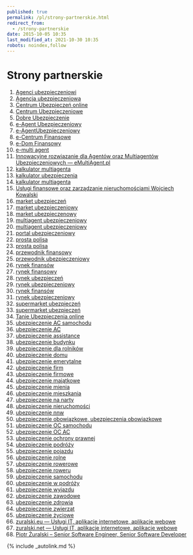 ```yaml
---
published: true
permalink: /pl/strony-partnerskie.html
redirect_from:
  - /strony-partnerskie
date: 2015-10-05 10:35
last_modified_at: 2021-10-30 10:35
robots: noindex,follow
---
```


# Strony partnerskie

<ol>
<li><a title="Agenci ubezpieczeniowi" href="http://agenci-ubezpieczeniowi.pl" target="_blank" rel="external noopener" data-track="{&quot;params&quot;: {&quot;utm_campaign&quot;: &quot;cross-links&quot;}}">Agenci ubezpieczeniowi</a></li>
<li><a title="Agencja ubezpieczeniowa" href="http://agencja-ubezpieczeniowa.pl" target="_blank" rel="external noopener" data-track="{&quot;params&quot;: {&quot;utm_campaign&quot;: &quot;cross-links&quot;}}">Agencja ubezpieczeniowa</a></li>
<li><a title="Centrum Ubezpieczeń online" href="http://centrum-ubezpieczen-online.pl" target="_blank" rel="external noopener" data-track="{&quot;params&quot;: {&quot;utm_campaign&quot;: &quot;cross-links&quot;}}">Centrum Ubezpieczeń online</a></li>
<li><a title="Centrum Ubezpieczeniowe" href="http://centrum-ubezpieczeniowe.pl" target="_blank" rel="external noopener" data-track="{&quot;params&quot;: {&quot;utm_campaign&quot;: &quot;cross-links&quot;}}">Centrum Ubezpieczeniowe</a></li>
<li><a title="Dobre Ubezpieczenie" href="http://dobre-ubezpieczenie.com.pl" target="_blank" rel="external noopener" data-track="{&quot;params&quot;: {&quot;utm_campaign&quot;: &quot;cross-links&quot;}}">Dobre Ubezpieczenie</a></li>
<li><a title="e-Agent Ubezpieczeniowy" href="http://e-agent-ubezpieczeniowy.pl" target="_blank" rel="external noopener" data-track="{&quot;params&quot;: {&quot;utm_campaign&quot;: &quot;cross-links&quot;}}">e-Agent Ubezpieczeniowy</a></li>
<li><a title="e-AgentUbezpieczeniowy" href="http://e-agentubezpieczeniowy.pl" target="_blank" rel="external noopener" data-track="{&quot;params&quot;: {&quot;utm_campaign&quot;: &quot;cross-links&quot;}}">e-AgentUbezpieczeniowy</a></li>
<li><a title="e-Centrum Finansowe" href="http://e-centrum-finansowe.pl" target="_blank" rel="external noopener" data-track="{&quot;params&quot;: {&quot;utm_campaign&quot;: &quot;cross-links&quot;}}">e-Centrum Finansowe</a></li>
<li><a title="e-Dom Finansowy" href="http://e-dom-finansowy.pl" target="_blank" rel="external noopener" data-track="{&quot;params&quot;: {&quot;utm_campaign&quot;: &quot;cross-links&quot;}}">e-Dom Finansowy</a></li>
<li><a title="e-multi agent" href="http://e-multi-agent.pl" target="_blank" rel="external noopener" data-track="{&quot;params&quot;: {&quot;utm_campaign&quot;: &quot;cross-links&quot;}}">e-multi agent</a></li>
<li><a title="Innowacyjne rozwiązanie dla Agentów oraz Multiagentów Ubezpieczeniowych — eMultiAgent.pl" href="http://emultiagent.pl" target="_blank" rel="external noopener" data-track="{&quot;params&quot;: {&quot;utm_campaign&quot;: &quot;cross-links&quot;}}">Innowacyjne rozwiązanie dla Agentów oraz Multiagentów Ubezpieczeniowych — eMultiAgent.pl</a></li>
<li><a title="kalkulator multiagenta" href="http://kalkulator-multiagenta.pl" target="_blank" rel="external noopener" data-track="{&quot;params&quot;: {&quot;utm_campaign&quot;: &quot;cross-links&quot;}}">kalkulator multiagenta</a></li>
<li><a title="kalkulator ubezpieczenia" href="http://kalkulator-ubezpieczenia.pl" target="_blank" rel="external noopener" data-track="{&quot;params&quot;: {&quot;utm_campaign&quot;: &quot;cross-links&quot;}}">kalkulator ubezpieczenia</a></li>
<li><a title="kalkulator multiagenta" href="http://kalkulatormultiagenta.pl" target="_blank" rel="external noopener" data-track="{&quot;params&quot;: {&quot;utm_campaign&quot;: &quot;cross-links&quot;}}">kalkulator multiagenta</a></li>
<li><a title="Usługi finansowe oraz zarządzanie nieruchomościami Wojciech Kowalski" href="http://kowalski.expert" target="_blank" rel="external noopener" data-track="{&quot;params&quot;: {&quot;utm_campaign&quot;: &quot;cross-links&quot;}}">Usługi finansowe oraz zarządzanie nieruchomościami Wojciech Kowalski</a></li>
<li><a title="market ubezpieczeń" href="http://market-ubezpieczen.pl" target="_blank" rel="external noopener" data-track="{&quot;params&quot;: {&quot;utm_campaign&quot;: &quot;cross-links&quot;}}">market ubezpieczeń</a></li>
<li><a title="market ubezpieczeniowy" href="http://market-ubezpieczeniowy.pl" target="_blank" rel="external noopener" data-track="{&quot;params&quot;: {&quot;utm_campaign&quot;: &quot;cross-links&quot;}}">market ubezpieczeniowy</a></li>
<li><a title="market ubezpieczenowy" href="http://market-ubezpieczenowy.pl" target="_blank" rel="external noopener" data-track="{&quot;params&quot;: {&quot;utm_campaign&quot;: &quot;cross-links&quot;}}">market ubezpieczenowy</a></li>
<li><a title="multiagent ubezpieczeniowy" href="http://multiagent-ubezpieczeniowy.pl" target="_blank" rel="external noopener" data-track="{&quot;params&quot;: {&quot;utm_campaign&quot;: &quot;cross-links&quot;}}">multiagent ubezpieczeniowy</a></li>
<li><a title="multiagent ubezpieczeniowy" href="http://multiagentubezpieczeniowy.pl" target="_blank" rel="external noopener" data-track="{&quot;params&quot;: {&quot;utm_campaign&quot;: &quot;cross-links&quot;}}">multiagent ubezpieczeniowy</a></li>
<li><a title="portal ubezpieczeniowy" href="http://portal-ubezpieczeniowy.pl" target="_blank" rel="external noopener" data-track="{&quot;params&quot;: {&quot;utm_campaign&quot;: &quot;cross-links&quot;}}">portal ubezpieczeniowy</a></li>
<li><a title="prosta polisa" href="http://prosta-polisa.pl" target="_blank" rel="external noopener" data-track="{&quot;params&quot;: {&quot;utm_campaign&quot;: &quot;cross-links&quot;}}">prosta polisa</a></li>
<li><a title="prosta polisa" href="http://prostapolisa.pl" target="_blank" rel="external noopener" data-track="{&quot;params&quot;: {&quot;utm_campaign&quot;: &quot;cross-links&quot;}}">prosta polisa</a></li>
<li><a title="przewodnik finansowy" href="http://przewodnik-finansowy.pl" target="_blank" rel="external noopener" data-track="{&quot;params&quot;: {&quot;utm_campaign&quot;: &quot;cross-links&quot;}}">przewodnik finansowy</a></li>
<li><a title="przewodnik ubezpieczeniowy" href="http://przewodnik-ubezpieczeniowy.pl" target="_blank" rel="external noopener" data-track="{&quot;params&quot;: {&quot;utm_campaign&quot;: &quot;cross-links&quot;}}">przewodnik ubezpieczeniowy</a></li>
<li><a title="rynek finansów" href="http://rynek-finansow.pl" target="_blank" rel="external noopener" data-track="{&quot;params&quot;: {&quot;utm_campaign&quot;: &quot;cross-links&quot;}}">rynek finansów</a></li>
<li><a title="rynek finansowy" href="http://rynek-finansowy.pl" target="_blank" rel="external noopener" data-track="{&quot;params&quot;: {&quot;utm_campaign&quot;: &quot;cross-links&quot;}}">rynek finansowy</a></li>
<li><a title="rynek ubezpieczeń" href="http://rynek-ubezpieczen.pl" target="_blank" rel="external noopener" data-track="{&quot;params&quot;: {&quot;utm_campaign&quot;: &quot;cross-links&quot;}}">rynek ubezpieczeń</a></li>
<li><a title="rynek ubezpieczeniowy" href="http://rynek-ubezpieczeniowy.pl" target="_blank" rel="external noopener" data-track="{&quot;params&quot;: {&quot;utm_campaign&quot;: &quot;cross-links&quot;}}">rynek ubezpieczeniowy</a></li>
<li><a title="rynek finansów" href="http://rynekfinansow.pl" target="_blank" rel="external noopener" data-track="{&quot;params&quot;: {&quot;utm_campaign&quot;: &quot;cross-links&quot;}}">rynek finansów</a></li>
<li><a title="rynek ubezpieczeniowy" href="http://rynekubezpieczeniowy.pl" target="_blank" rel="external noopener" data-track="{&quot;params&quot;: {&quot;utm_campaign&quot;: &quot;cross-links&quot;}}">rynek ubezpieczeniowy</a></li>
<li><a title="supermarket ubezpieczeń" href="http://supermarket-ubezpieczen.pl" target="_blank" rel="external noopener" data-track="{&quot;params&quot;: {&quot;utm_campaign&quot;: &quot;cross-links&quot;}}">supermarket ubezpieczeń</a></li>
<li><a title="supermarket ubezpieczeń" href="http://supermarketubezpieczen.pl" target="_blank" rel="external noopener" data-track="{&quot;params&quot;: {&quot;utm_campaign&quot;: &quot;cross-links&quot;}}">supermarket ubezpieczeń</a></li>
<li><a title="Tanie Ubezpieczenia online" href="http://tanie-ubezpieczenia-online.pl" target="_blank" rel="external noopener" data-track="{&quot;params&quot;: {&quot;utm_campaign&quot;: &quot;cross-links&quot;}}">Tanie Ubezpieczenia online</a></li>
<li><a title="ubezpieczenie AC samochodu" href="http://ubezpieczenie-ac-samochodu.pl" target="_blank" rel="external noopener" data-track="{&quot;params&quot;: {&quot;utm_campaign&quot;: &quot;cross-links&quot;}}">ubezpieczenie <abbr title="AutoCasco">AC</abbr> samochodu</a></li>
<li><a title="ubezpieczenie AC" href="http://ubezpieczenie-ac.pl" target="_blank" rel="external noopener" data-track="{&quot;params&quot;: {&quot;utm_campaign&quot;: &quot;cross-links&quot;}}">ubezpieczenie <abbr title="AutoCasco">AC</abbr></a></li>
<li><a title="ubezpieczenie assistance" href="http://ubezpieczenie-assistance.pl" target="_blank" rel="external noopener" data-track="{&quot;params&quot;: {&quot;utm_campaign&quot;: &quot;cross-links&quot;}}">ubezpieczenie assistance</a></li>
<li><a title="ubezpieczenie budynku" href="http://ubezpieczenie-budynku.pl" target="_blank" rel="external noopener" data-track="{&quot;params&quot;: {&quot;utm_campaign&quot;: &quot;cross-links&quot;}}">ubezpieczenie budynku</a></li>
<li><a title="ubezpieczenie dla rolników" href="http://ubezpieczenie-dla-rolnikow.pl" target="_blank" rel="external noopener" data-track="{&quot;params&quot;: {&quot;utm_campaign&quot;: &quot;cross-links&quot;}}">ubezpieczenie dla rolników</a></li>
<li><a title="ubezpieczenie domu" href="http://ubezpieczenie-domu.pl" target="_blank" rel="external noopener" data-track="{&quot;params&quot;: {&quot;utm_campaign&quot;: &quot;cross-links&quot;}}">ubezpieczenie domu</a></li>
<li><a title="ubezpieczenie emerytalne" href="http://ubezpieczenie-emerytalne.pl" target="_blank" rel="external noopener" data-track="{&quot;params&quot;: {&quot;utm_campaign&quot;: &quot;cross-links&quot;}}">ubezpieczenie emerytalne</a></li>
<li><a title="ubezpieczenie firm" href="http://ubezpieczenie-firm.pl" target="_blank" rel="external noopener" data-track="{&quot;params&quot;: {&quot;utm_campaign&quot;: &quot;cross-links&quot;}}">ubezpieczenie firm</a></li>
<li><a title="ubezpieczenie firmowe" href="http://ubezpieczenie-firmowe.pl" target="_blank" rel="external noopener" data-track="{&quot;params&quot;: {&quot;utm_campaign&quot;: &quot;cross-links&quot;}}">ubezpieczenie firmowe</a></li>
<li><a title="ubezpieczenie majątkowe" href="http://ubezpieczenie-majatkowe.pl" target="_blank" rel="external noopener" data-track="{&quot;params&quot;: {&quot;utm_campaign&quot;: &quot;cross-links&quot;}}">ubezpieczenie majątkowe</a></li>
<li><a title="ubezpieczenie mienia" href="http://ubezpieczenie-mienia.pl" target="_blank" rel="external noopener" data-track="{&quot;params&quot;: {&quot;utm_campaign&quot;: &quot;cross-links&quot;}}">ubezpieczenie mienia</a></li>
<li><a title="ubezpieczenie mieszkania" href="http://ubezpieczenie-mieszkania.pl" target="_blank" rel="external noopener" data-track="{&quot;params&quot;: {&quot;utm_campaign&quot;: &quot;cross-links&quot;}}">ubezpieczenie mieszkania</a></li>
<li><a title="ubezpieczenie na narty" href="http://ubezpieczenie-na-narty.pl" target="_blank" rel="external noopener" data-track="{&quot;params&quot;: {&quot;utm_campaign&quot;: &quot;cross-links&quot;}}">ubezpieczenie na narty</a></li>
<li><a title="ubezpieczenie nieruchomości" href="http://ubezpieczenie-nieruchomosci.pl" target="_blank" rel="external noopener" data-track="{&quot;params&quot;: {&quot;utm_campaign&quot;: &quot;cross-links&quot;}}">ubezpieczenie nieruchomości</a></li>
<li><a title="ubezpieczenie nnw" href="http://ubezpieczenie-nnw.pl" target="_blank" rel="external noopener" data-track="{&quot;params&quot;: {&quot;utm_campaign&quot;: &quot;cross-links&quot;}}">ubezpieczenie <abbr title="od następstw nieszczęśliwych wypadków">nnw</abbr></a></li>
<li><a title="ubezpieczenie obowiązkowe, ubezpieczenia obowiązkowe" href="http://ubezpieczenie-obowiazkowe.pl" target="_blank" rel="external noopener" data-track="{&quot;params&quot;: {&quot;utm_campaign&quot;: &quot;cross-links&quot;}}">ubezpieczenie obowiązkowe, ubezpieczenia obowiązkowe</a></li>
<li><a title="ubezpieczenie OC samochodu" href="http://ubezpieczenie-oc-samochodu.pl" target="_blank" rel="external noopener" data-track="{&quot;params&quot;: {&quot;utm_campaign&quot;: &quot;cross-links&quot;}}">ubezpieczenie <abbr title="odpowiedzialności cywilnej">OC</abbr> samochodu</a></li>
<li><a title="ubezpieczenie OC AC" href="http://ubezpieczenie-ocac.pl" target="_blank" rel="external noopener" data-track="{&quot;params&quot;: {&quot;utm_campaign&quot;: &quot;cross-links&quot;}}">ubezpieczenie <abbr title="odpowiedzialności cywilnej">OC</abbr> <abbr title="AutoCasco">AC</abbr></a></li>
<li><a title="ubezpieczenie ochrony prawnej" href="http://ubezpieczenie-ochrony-prawnej.pl" target="_blank" rel="external noopener" data-track="{&quot;params&quot;: {&quot;utm_campaign&quot;: &quot;cross-links&quot;}}">ubezpieczenie ochrony prawnej</a></li>
<li><a title="ubezpieczenie podróży" href="http://ubezpieczenie-podrozy.pl" target="_blank" rel="external noopener" data-track="{&quot;params&quot;: {&quot;utm_campaign&quot;: &quot;cross-links&quot;}}">ubezpieczenie podróży</a></li>
<li><a title="ubezpieczenie pojazdu" href="http://ubezpieczenie-pojazdu.pl" target="_blank" rel="external noopener" data-track="{&quot;params&quot;: {&quot;utm_campaign&quot;: &quot;cross-links&quot;}}">ubezpieczenie pojazdu</a></li>
<li><a title="ubezpieczenie rolne" href="http://ubezpieczenie-rolne.pl" target="_blank" rel="external noopener" data-track="{&quot;params&quot;: {&quot;utm_campaign&quot;: &quot;cross-links&quot;}}">ubezpieczenie rolne</a></li>
<li><a title="ubezpieczenie rowerowe" href="http://ubezpieczenie-rowerowe.pl" target="_blank" rel="external noopener" data-track="{&quot;params&quot;: {&quot;utm_campaign&quot;: &quot;cross-links&quot;}}">ubezpieczenie rowerowe</a></li>
<li><a title="ubezpieczenie roweru" href="http://ubezpieczenie-roweru.pl" target="_blank" rel="external noopener" data-track="{&quot;params&quot;: {&quot;utm_campaign&quot;: &quot;cross-links&quot;}}">ubezpieczenie roweru</a></li>
<li><a title="ubezpieczenie samochodu" href="http://ubezpieczenie-samochodu.pl" target="_blank" rel="external noopener" data-track="{&quot;params&quot;: {&quot;utm_campaign&quot;: &quot;cross-links&quot;}}">ubezpieczenie samochodu</a></li>
<li><a title="ubezpieczenie w podróży" href="http://ubezpieczenie-w-podrozy.pl" target="_blank" rel="external noopener" data-track="{&quot;params&quot;: {&quot;utm_campaign&quot;: &quot;cross-links&quot;}}">ubezpieczenie w podróży</a></li>
<li><a title="ubezpieczenie wyjazdu" href="http://ubezpieczenie-wyjazdu.pl" target="_blank" rel="external noopener" data-track="{&quot;params&quot;: {&quot;utm_campaign&quot;: &quot;cross-links&quot;}}">ubezpieczenie wyjazdu</a></li>
<li><a title="ubezpieczenie zawodowe" href="http://ubezpieczenie-zawodowe.pl" target="_blank" rel="external noopener" data-track="{&quot;params&quot;: {&quot;utm_campaign&quot;: &quot;cross-links&quot;}}">ubezpieczenie zawodowe</a></li>
<li><a title="ubezpieczenie zdrowia" href="http://ubezpieczenie-zdrowia.pl" target="_blank" rel="external noopener" data-track="{&quot;params&quot;: {&quot;utm_campaign&quot;: &quot;cross-links&quot;}}">ubezpieczenie zdrowia</a></li>
<li><a title="ubezpieczenie zwierząt" href="http://ubezpieczenie-zwierzat.pl" target="_blank" rel="external noopener" data-track="{&quot;params&quot;: {&quot;utm_campaign&quot;: &quot;cross-links&quot;}}">ubezpieczenie zwierząt</a></li>
<li><a title="ubezpieczenie życiowe" href="http://ubezpieczenie-zyciowe.pl" target="_blank" rel="external noopener" data-track="{&quot;params&quot;: {&quot;utm_campaign&quot;: &quot;cross-links&quot;}}">ubezpieczenie życiowe</a></li>
<li><a title="zuralski.eu — Usługi IT, aplikacje internetowe, aplikacje webowe" href="http://zuralski.eu" target="_blank" rel="external noopener" data-track="{&quot;params&quot;: {&quot;utm_campaign&quot;: &quot;cross-links&quot;}}">zuralski.eu — Usługi IT, aplikacje internetowe, aplikacje webowe</a></li>
<li><a title="zuralski.net — Usługi IT, aplikacje internetowe, aplikacje webowe" href="http://zuralski.net" target="_blank" rel="external noopener" data-track="{&quot;params&quot;: {&quot;utm_campaign&quot;: &quot;cross-links&quot;}}">zuralski.net — Usługi IT, aplikacje internetowe, aplikacje webowe</a></li>
<li><a title="Piotr Żuralski – Senior Software Engineer, Senior Software Developer" href="http://piotr.zuralski.net" target="_blank" rel="external noopener" data-track="{&quot;params&quot;: {&quot;utm_campaign&quot;: &quot;cross-links&quot;}}">Piotr Żuralski – Senior Software Engineer, Senior Software Developer</a></li>
</ol>

{% include _autolink.md %}

